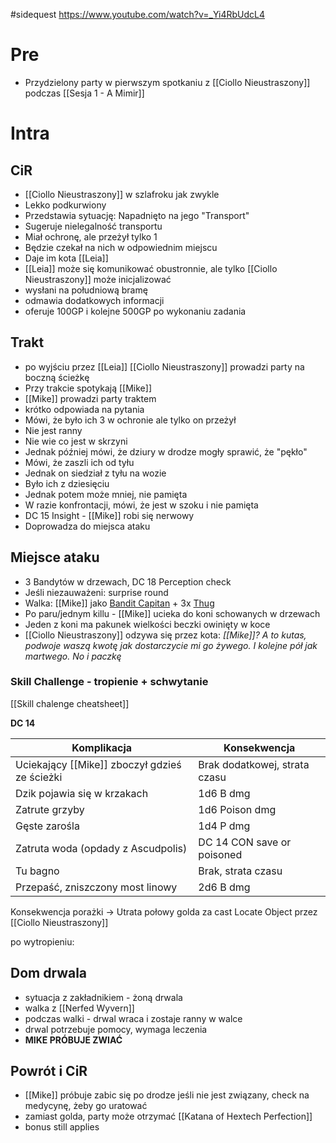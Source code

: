 #sidequest 
https://www.youtube.com/watch?v=_Yi4RbUdcL4
# Pre
* Przydzielony party w pierwszym spotkaniu z [[Ciollo Nieustraszony]] podczas [[Sesja 1 - A Mimir]]

# Intra
## CiR
* [[Ciollo Nieustraszony]] w szlafroku jak zwykle
* Lekko podkurwiony
* Przedstawia sytuację: Napadnięto na jego "Transport"
* Sugeruje nielegalność transportu
* Miał ochronę, ale przeżył tylko 1
* Będzie czekał na nich w odpowiednim miejscu
* Daje im kota [[Leia]]
* [[Leia]] może się komunikować obustronnie, ale tylko [[Ciollo Nieustraszony]] może inicjalizować
* wysłani na południową bramę
* odmawia dodatkowych informacji
* oferuje 100GP i kolejne 500GP po wykonaniu zadania

## Trakt
* po wyjściu przez [[Leia]] [[Ciollo Nieustraszony]] prowadzi party na boczną ścieżkę
* Przy trakcie spotykają [[Mike]]
* [[Mike]] prowadzi party traktem
* krótko odpowiada na pytania
* Mówi, że było ich 3 w ochronie ale tylko on przeżył
* Nie jest ranny
* Nie wie co jest w skrzyni
* Jednak później mówi, że dziury w drodze mogły sprawić, że "pękło"
* Mówi, że zaszli ich od tyłu
* Jednak on siedział z tyłu na wozie
* Było ich z dziesięciu
* Jednak potem może mniej, nie pamięta
* W razie konfrontacji, mówi, że jest w szoku i nie pamięta
* DC 15 Insight - [[Mike]] robi się nerwowy
* Doprowadza do miejsca ataku

## Miejsce ataku
* 3 Bandytów w drzewach, DC 18 Perception check
* Jeśli niezauważeni: surprise round
* Walka: [[Mike]] jako [Bandit Capitan](https://roll20.net/compendium/dnd5e/Bandit%20Captain) + 3x [Thug](https://www.dndbeyond.com/monsters/17035-thug)
* Po paru/jednym killu - [[Mike]] ucieka do koni schowanych w drzewach
* Jeden z koni ma pakunek wielkości beczki owinięty w koce
* [[Ciollo Nieustraszony]] odzywa się przez kota: *[[Mike]]? A to kutas, podwoje waszą kwotę jak dostarczycie mi go żywego. I kolejne pół jak martwego. No i paczkę*
### Skill Challenge - tropienie + schwytanie
[[Skill chalenge cheatsheet]]

**DC 14**

| Komplikacja                                   | Konsekwencja                  |
| --------------------------------------------- | ----------------------------- |
| Uciekający [[Mike]] zboczył gdzieś ze ścieżki | Brak dodatkowej, strata czasu |
| Dzik pojawia się w krzakach                   | 1d6 B dmg                     |
| Zatrute grzyby                                | 1d6 Poison dmg                |
| Gęste zarośla                                 | 1d4 P dmg                     |
| Zatruta woda (opdady z Ascudpolis)            | DC 14 CON save or poisoned    |
| Tu bagno                                      | Brak, strata czasu            |
| Przepaść, zniszczony most linowy              | 2d6 B dmg                     |
Konsekwencja porażki -> Utrata połowy golda za cast Locate Object przez [[Ciollo Nieustraszony]]

po wytropieniu: 
## Dom drwala
* sytuacja z zakładnikiem - żoną drwala
* walka z [[Nerfed Wyvern]]
* podczas walki - drwal wraca i zostaje ranny w walce
* drwal potrzebuje pomocy, wymaga leczenia
* **MIKE PRÓBUJE ZWIAĆ**
## Powrót i CiR
* [[Mike]] próbuje zabic się po drodze jeśli nie jest związany, check na medycynę, żeby go uratować
* zamiast golda, party może otrzymać [[Katana of Hextech Perfection]]
* bonus still applies